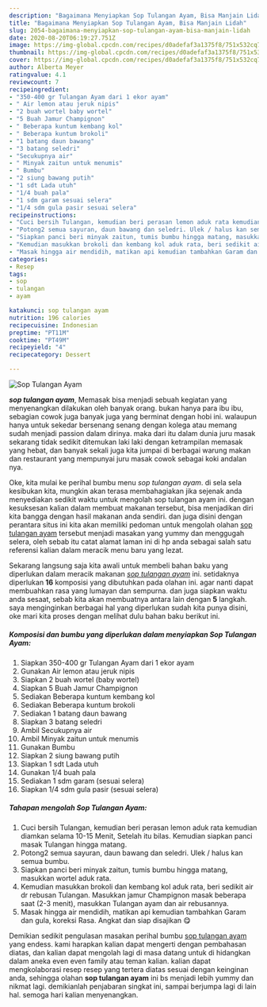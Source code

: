 ```yaml
---
description: "Bagaimana Menyiapkan Sop Tulangan Ayam, Bisa Manjain Lidah"
title: "Bagaimana Menyiapkan Sop Tulangan Ayam, Bisa Manjain Lidah"
slug: 2054-bagaimana-menyiapkan-sop-tulangan-ayam-bisa-manjain-lidah
date: 2020-08-20T06:19:27.751Z
image: https://img-global.cpcdn.com/recipes/d0adefaf3a1375f8/751x532cq70/sop-tulangan-ayam-foto-resep-utama.jpg
thumbnail: https://img-global.cpcdn.com/recipes/d0adefaf3a1375f8/751x532cq70/sop-tulangan-ayam-foto-resep-utama.jpg
cover: https://img-global.cpcdn.com/recipes/d0adefaf3a1375f8/751x532cq70/sop-tulangan-ayam-foto-resep-utama.jpg
author: Alberta Meyer
ratingvalue: 4.1
reviewcount: 7
recipeingredient:
- "350-400 gr Tulangan Ayam dari 1 ekor ayam"
- " Air lemon atau jeruk nipis"
- "2 buah wortel baby wortel"
- "5 Buah Jamur Champignon"
- " Beberapa kuntum kembang kol"
- " Beberapa kuntum brokoli"
- "1 batang daun bawang"
- "3 batang seledri"
- "Secukupnya air"
- " Minyak zaitun untuk menumis"
- " Bumbu"
- "2 siung bawang putih"
- "1 sdt Lada utuh"
- "1/4 buah pala"
- "1 sdm garam sesuai selera"
- "1/4 sdm gula pasir sesuai selera"
recipeinstructions:
- "Cuci bersih Tulangan, kemudian beri perasan lemon aduk rata kemudian diamkan selama 10-15 Menit, Setelah itu bilas. Kemudian siapkan panci masak Tulangan hingga matang."
- "Potong2 semua sayuran, daun bawang dan seledri. Ulek / halus kan semua bumbu."
- "Siapkan panci beri minyak zaitun, tumis bumbu hingga matang, masukkan wortel aduk rata."
- "Kemudian masukkan brokoli dan kembang kol aduk rata, beri sedikit air dr rebusan Tulangan. Masukkan jamur Champignon masak beberapa saat (2-3 menit), masukkan Tulangan ayam dan air rebusannya."
- "Masak hingga air mendidih, matikan api kemudian tambahkan Garam dan gula, koreksi Rasa. Angkat dan siap disajikan 😋"
categories:
- Resep
tags:
- sop
- tulangan
- ayam

katakunci: sop tulangan ayam 
nutrition: 196 calories
recipecuisine: Indonesian
preptime: "PT11M"
cooktime: "PT49M"
recipeyield: "4"
recipecategory: Dessert

---
```



![Sop Tulangan Ayam](https://img-global.cpcdn.com/recipes/d0adefaf3a1375f8/751x532cq70/sop-tulangan-ayam-foto-resep-utama.jpg)

<b><i>sop tulangan ayam</i></b>, Memasak bisa menjadi sebuah kegiatan yang menyenangkan dilakukan oleh banyak orang. bukan hanya para ibu ibu, sebagian cowok juga banyak juga yang berminat dengan hobi ini. walaupun hanya untuk sekedar bersenang senang dengan kolega atau memang sudah menjadi passion dalam dirinya. maka dari itu dalam dunia juru masak sekarang tidak sedikit ditemukan laki laki dengan ketrampilan memasak yang hebat, dan banyak sekali juga kita jumpai di berbagai warung makan dan restaurant yang mempunyai juru masak cowok sebagai koki andalan nya.



Oke, kita mulai ke perihal bumbu menu <i>sop tulangan ayam</i>. di sela sela kesibukan kita, mungkin akan terasa membahagiakan jika sejenak anda menyediakan sedikit waktu untuk mengolah sop tulangan ayam ini. dengan kesuksesan kalian dalam membuat makanan tersebut, bisa menjadikan diri kita bangga dengan hasil makanan anda sendiri. dan juga disini dengan perantara situs ini kita akan memiliki pedoman untuk mengolah olahan <u>sop tulangan ayam</u> tersebut menjadi masakan yang yummy dan menggugah selera, oleh sebab itu catat alamat laman ini di hp anda sebagai salah satu referensi kalian dalam meracik menu baru yang lezat.


Sekarang langsung saja kita awali untuk membeli bahan baku yang diperlukan dalam meracik makanan <u><i>sop tulangan ayam</i></u> ini. setidaknya diperlukan <b>16</b> komposisi yang dibutuhkan pada olahan ini. agar nanti dapat membuahkan rasa yang lumayan dan sempurna. dan juga siapkan waktu anda sesaat, sebab kita akan membuatnya antara lain dengan <b>5</b> langkah. saya menginginkan berbagai hal yang diperlukan sudah kita punya disini, oke mari kita proses dengan melihat dulu bahan baku berikut ini.

<!--inarticleads1-->

##### Komposisi dan bumbu yang diperlukan dalam menyiapkan Sop Tulangan Ayam:

1. Siapkan 350-400 gr Tulangan Ayam dari 1 ekor ayam
1. Gunakan  Air lemon atau jeruk nipis
1. Siapkan 2 buah wortel (baby wortel)
1. Siapkan 5 Buah Jamur Champignon
1. Sediakan  Beberapa kuntum kembang kol
1. Sediakan  Beberapa kuntum brokoli
1. Sediakan 1 batang daun bawang
1. Siapkan 3 batang seledri
1. Ambil Secukupnya air
1. Ambil  Minyak zaitun untuk menumis
1. Gunakan  Bumbu
1. Siapkan 2 siung bawang putih
1. Siapkan 1 sdt Lada utuh
1. Gunakan 1/4 buah pala
1. Sediakan 1 sdm garam (sesuai selera)
1. Siapkan 1/4 sdm gula pasir (sesuai selera)




<!--inarticleads2-->

##### Tahapan mengolah Sop Tulangan Ayam:

1. Cuci bersih Tulangan, kemudian beri perasan lemon aduk rata kemudian diamkan selama 10-15 Menit, Setelah itu bilas. Kemudian siapkan panci masak Tulangan hingga matang.
1. Potong2 semua sayuran, daun bawang dan seledri. Ulek / halus kan semua bumbu.
1. Siapkan panci beri minyak zaitun, tumis bumbu hingga matang, masukkan wortel aduk rata.
1. Kemudian masukkan brokoli dan kembang kol aduk rata, beri sedikit air dr rebusan Tulangan. Masukkan jamur Champignon masak beberapa saat (2-3 menit), masukkan Tulangan ayam dan air rebusannya.
1. Masak hingga air mendidih, matikan api kemudian tambahkan Garam dan gula, koreksi Rasa. Angkat dan siap disajikan 😋




Demikian sedikit pengulasan masakan perihal bumbu <u>sop tulangan ayam</u> yang endess. kami harapkan kalian dapat mengerti dengan pembahasan diatas, dan kalian dapat mengolah lagi di masa datang untuk di hidangkan dalam aneka even even family atau teman kalian. kalian dapat mengkolaborasi resep resep yang tertera diatas sesuai dengan keinginan anda, sehingga olahan <b>sop tulangan ayam</b> ini bs menjadi lebih yummy dan nikmat lagi. demikianlah penjabaran singkat ini, sampai berjumpa lagi di lain hal. semoga hari kalian menyenangkan.
